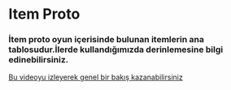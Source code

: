 # Item Proto

### İtem proto oyun içerisinde bulunan itemlerin ana tablosudur.İlerde kullandığımızda derinlemesine bilgi edinebilirsiniz. 
[Bu videoyu izleyerek genel bir bakış kazanabilirsiniz](https://www.youtube.com/watch?v=kmsPVzJjTGc)

